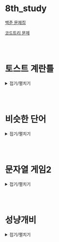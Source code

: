 # 8th_study

[백준 문제집](https://www.acmicpc.net/workbook/view/16888)

[코드트리 문제](https://www.codetree.ai/training-field/frequent-problems/problems/toast-eggmold/description?page=1&pageSize=20&name=%ED%86%A0%EC%8A%A4%ED%8A%B8)

<br><br>

# 토스트 계란틀

<details>
<summary>접기/펼치기</summary>
<div markdown="1">

## [민웅](<./토스트 계란틀/민웅.py>)

```py
import sys
import math
from collections import deque
input = sys.stdin.readline
dxy = [(0, 1), (0, -1), (1, 0), (-1, 0)]

def bfs(a, b):
    global visited
    global eggs
    temp = eggs[a][b]
    q = deque()
    q.append([a, b])
    temp_list = [[a, b]]
    while q:
        x, y = q.popleft()
        for d in dxy:
            nx = x + d[0]
            ny = y + d[1]

            if 0 <= nx <= n-1 and 0 <= ny <= n-1:
                if visited[nx][ny] == 0:
                    if L <= abs(eggs[x][y] - eggs[nx][ny]) <= R:
                        q.append([nx, ny])
                        temp += eggs[nx][ny]
                        temp_list.append([nx, ny])
                        visited[nx][ny] = 1
    ans = int(math.floor(temp/len(temp_list)))

    return [ans, temp_list]



n, L, R = map(int, input().split())

eggs = [list(map(int, input().split())) for _ in range(n)]

# print(eggs)
cnt = 0

while True:
    visited = [[0]*n for _ in range(n)]
    changed = False
    for i in range(n):
        for j in range(n):
            if visited[i][j] == 0:
                visited[i][j] = 1
                check = bfs(i, j)

                if len(check[1]) != 1:
                    changed = True
                    for v in check[1]:
                        eggs[v[0]][v[1]] = check[0]

    if not changed:
        break
    else:
        cnt += 1

print(cnt)

```

## [병국](<./토스트 계란틀/병국.py>)

```py

```

## [상미](<./토스트 계란틀/상미.py>)

```py

```

## [서희](<./토스트 계란틀/서희.py>)

```py

```

## [성구](<./토스트 계란틀/성구.py>)

```py
'''
1<= n<=50
1<=L<=R<=100
0<= 계란 양<=100
계란 이동 총수 <= 2000
'''
import sys
from collections import deque
input = sys.stdin.readline

# input
n, L, R = map(int, input().split())
eggs = [list(map(int, input().split())) for _ in range(n)]

# define
dir = [(0,1), (1,0), (-1,0), (0,-1)]


def bfs(y,x):
    # define
    que = deque([(y,x)])
    egg = eggs[y][x]
    eggs_lst = []
    # bfs
    while que:
        i, j = que.popleft()
        for di, dj in dir:
            ni, nj = i+di, j+dj
            if 0<= ni<n and 0<=nj<n and L <= abs(eggs[ni][nj]-eggs[i][j])<=R and not visited[ni][nj]:
                visited[ni][nj] = 1
                # 계란물 총량
                egg += eggs[ni][nj]
                # 위치
                eggs_lst.append((ni,nj))
                que.append((ni,nj))
    # 위치가 있으면
    if len(eggs_lst):
        # '나'도 껴줘
        eggs_lst.append((y,x))
        # 벽 허물고 같아진 계란물
        newEgg = egg // len(eggs_lst)
        # 위치에 적용
        for i, j in eggs_lst:
            eggs[i][j] = newEgg
        return 1
    else:
        return 0


for cnt in range(2001):
    # 변화가 있는지 판단
    change = 0
    # 방문을 턴당으로 판별
    visited = [[0] * n for _ in range(n)]
    for y in range(n):
        for x in range(n):
            if not visited[y][x]:
                visited[y][x] = 1
                # 변화가 있으면 1 없으면 0
                change += bfs(y,x)
    # 변환 없으면 중단
    if not change:
        print(cnt)
        break
```

</div>

</details>

<br><br>

# 비슷한 단어

<details>
<summary>접기/펼치기</summary>
<div markdown="1">

## [민웅](<./비슷한 단어/민웅.py>)

```py

```

## [병국](<./비슷한 단어/병국.py>)

```py

```

## [상미](<./비슷한 단어/상미.py>)

```py

```

## [서희](<./비슷한 단어/서희.py>)

```py

```

## [성구](<./비슷한 단어/성구.py>)

```py

```

</div>

</details>

<br><br>

# 문자열 게임2

<details>
<summary>접기/펼치기</summary>
<div markdown="1">

## [민웅](./문자열%20게임2/민웅.py)

```py
# 20437_문자열게임2_stringgame2
import sys
from collections import deque
input = sys.stdin.readline

T = int(input())
for _ in range(T):
    W = input().strip()
    K = int(input())

    s_dict = {}
    l_dict = {}

    m_value = [float('inf'), '']
    M_value = [0, '']

    if K == 1:
        m_value = [0, 'pass']
        M_value = [0, 'pass']
    else:
        for i in range(len(W)):
            w = W[i]
            if w in s_dict.keys():
                s_dict[w].append(i)
                l_dict[w] += 1
                if l_dict[w] >= K:
                    temp = s_dict[w][-1] - s_dict[w][0]
                    if temp < m_value[0]:
                        m_value = [temp, w]
                    if temp > M_value[0]:
                        M_value = [temp, w]
                    s_dict[w].popleft()
                    l_dict[w] -= 1
            else:
                s_dict[w] = deque()
                s_dict[w].append(i)
                l_dict[w] = 1

    if m_value[1] != '':
        print(m_value[0]+1, M_value[0]+1)
    else:
        print(-1)


```

## [병국](./문자열%20게임2/병국.py)

```py

```

## [상미](./문자열%20게임2/상미.py)

```py

```

## [서희](./문자열%20게임2/서희.py)

```py

```

## [성구](./문자열%20게임2/성구.py)

```py

```

</div>

</details>

<br><br>

# 성냥개비

<details>
<summary>접기/펼치기</summary>
<div markdown="1">

## [민웅](./성냥개비/민웅.py)

```py
# 3687_성냥개비_matchstick
import sys
input = sys.stdin.readline
# 2 5 5 4 5 6 3 7 6 6
N = int(input())

ms = [0, 0, 1, 7, 4, 2, 0, 8]


for _ in range(N):
    num = int(input())
    if num > 3:
        temp_num = num
        temp = ''
        while temp_num > 3:
            temp = temp + '1'
            temp_num -= 2
        if temp_num == 2:
            M_value = int('1' + temp)
        else:
            M_value = int('7' + temp)
    else:
        M_value = ms[num]

    if num <= 7:
        if num != 6:
            m_value = ms[num]
        else:
            m_value = 6
    elif num == 10:
        m_value = 22
    elif num == 11:
        m_value = 20
    elif num == 17:
        m_value = 200
    else:
        temp_num = num
        temp2 = ''
        while temp_num > 8 and temp_num != 10 and temp_num != 11 and temp_num != 17:
            temp2 += '8'
            temp_num -= 7
        if temp_num == 8:
            m_value = int('10'+temp2)
        elif temp_num == 6:
            m_value = int('6'+temp2)
        elif temp_num == 10:
            m_value = int('22'+temp2)
        elif temp_num == 11:
            m_value = int('20'+temp2)
        elif temp_num == 17:
            m_value = int('200'+temp2)
        else:
            m_value = int(str(ms[temp_num])+temp2)

    print(m_value, M_value)

```

## [병국](./성냥개비/병국.py)

```py

```

## [상미](./성냥개비/상미.py)

```py

```

## [서희](./성냥개비/서희.py)

```py

```

## [성구](./성냥개비/성구.py)

```py

```

</div>

</details>

<br><br>
